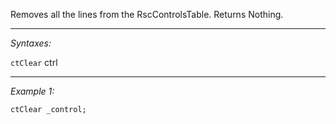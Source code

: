 Removes all the lines from the RscControlsTable. Returns Nothing.


---
*Syntaxes:*

`ctClear` ctrl

---
*Example 1:*

```sqf
ctClear _control;
```